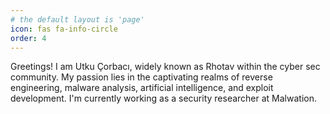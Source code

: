 ```yaml
---
# the default layout is 'page'
icon: fas fa-info-circle
order: 4
---
```


Greetings! I am Utku Çorbacı, widely known as Rhotav within the cyber sec community. My passion lies in the captivating realms of reverse engineering, malware analysis, artificial intelligence, and exploit development. I'm currently working as a security researcher at Malwation.
